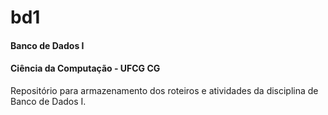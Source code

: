 # bd1
#### Banco de Dados I 
#### Ciência da Computação - UFCG CG
Repositório para armazenamento dos roteiros e atividades da disciplina de Banco de Dados I.
